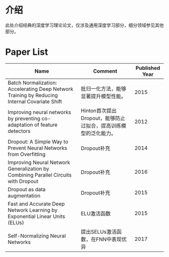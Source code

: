 # 介绍
此处介绍经典的深度学习理论论文，仅涉及通用深度学习部分，细分领域参见其他部分。

# Paper List
|Name|Comment|Published Year|
|-|-|-|
|Batch Normalization: Accelerating Deep Network Training by Reducing Internal Covariate Shift|批归一化方法，能够显著提升模型性能。|2015|
|Improving neural networks by preventing co-adaptation of feature detectors|Hinton首次提出Dropout，能够防止过拟合，提高训练模型的泛化能力。|2012|
|Dropout: A Simple Way to Prevent Neural Networks from Overfitting|Dropout补充|2014|
|Improving Neural Network Generalization by Combining Parallel Circuits with Dropout|Dropout补充|2016|
|Dropout as data augmentation|Dropout补充|2015|
|Fast and Accurate Deep Network Learning by Exponential Linear Units (ELUs)|ELU激活函数|2015|
|Self-Normalizing Neural Networks|提出SELUs激活函数，在FNN中表现优异|2017|
